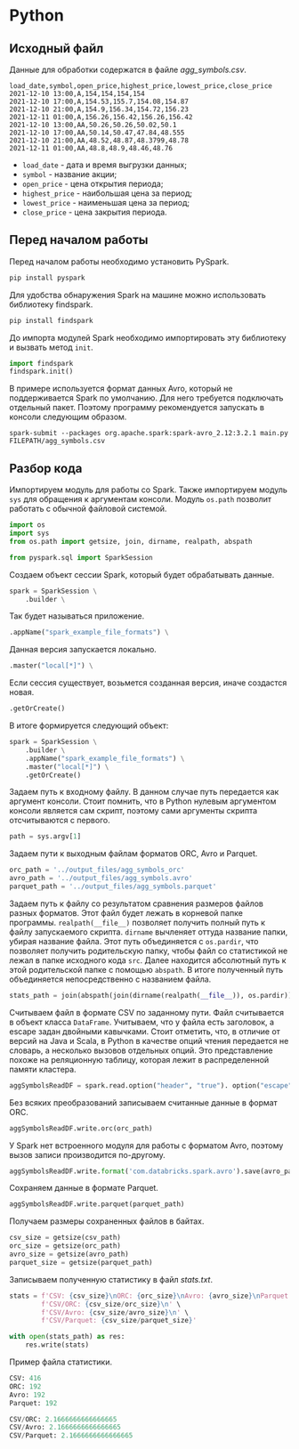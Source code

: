 # Python

## Исходный файл

Данные для обработки содержатся в файле _agg_symbols.csv_.

```
load_date,symbol,open_price,highest_price,lowest_price,close_price
2021-12-10 13:00,A,154,154,154,154
2021-12-10 17:00,A,154.53,155.7,154.08,154.87
2021-12-10 21:00,A,154.9,156.34,154.72,156.23
2021-12-11 01:00,A,156.26,156.42,156.26,156.42
2021-12-10 13:00,AA,50.26,50.26,50.02,50.1
2021-12-10 17:00,AA,50.14,50.47,47.84,48.555
2021-12-10 21:00,AA,48.52,48.87,48.3799,48.78
2021-12-11 01:00,AA,48.8,48.9,48.46,48.76
```

* `load_date` - дата и время выгрузки данных;
* `symbol` - название акции;
* `open_price` - цена открытия периода;
* `highest_price` - наибольшая цена за период;
* `lowest_price` - наименьшая цена за период;
* `close_price` - цена закрытия периода.

## Перед началом работы

Перед началом работы необходимо установить PySpark.

```python
pip install pyspark
```

Для удобства обнаружения Spark на машине можно использовать библиотеку findspark.

```python
pip install findspark
```

До импорта модулей Spark необходимо импортировать эту библиотеку и вызвать метод ```init```.

```python
import findspark
findspark.init()
```

В примере используется формат данных Avro, который не поддерживается Spark по умолчанию. 
Для него требуется подключать отдельный пакет. 
Поэтому программу рекомендуется запускать в консоли следующим образом.

```
spark-submit --packages org.apache.spark:spark-avro_2.12:3.2.1 main.py FILEPATH/agg_symbols.csv
```

## Разбор кода

Импортируем модуль для работы со Spark. 
Также импортируем модуль ```sys``` для обращения к аргументам консоли.
Модуль ```os.path``` позволит работать с обычной файловой системой.

```python
import os
import sys
from os.path import getsize, join, dirname, realpath, abspath

from pyspark.sql import SparkSession
```

Создаем объект сессии Spark, который будет обрабатывать данные.

```python
spark = SparkSession \
    .builder \
```

Так будет называться приложение.

```python
.appName("spark_example_file_formats") \
```

Данная версия запускается локально.

```python
.master("local[*]") \
```

Если сессия существует, возьмется созданная версия, иначе создастся новая.

```python
.getOrCreate()
```

В итоге формируется следующий объект:

```python
spark = SparkSession \
    .builder \
    .appName("spark_example_file_formats") \
    .master("local[*]") \
    .getOrCreate()
```

Задаем путь к входному файлу. В данном случае путь передается как аргумент консоли.
Стоит помнить, что в Python нулевым аргументом консоли является сам скрипт, 
поэтому сами аргументы скрипта отсчитываются с первого.

```python
path = sys.argv[1]
```

Задаем пути к выходным файлам форматов ORC, Avro и Parquet.

```python
orc_path = '../output_files/agg_symbols_orc'
avro_path = '../output_files/agg_symbols.avro'
parquet_path = '../output_files/agg_symbols.parquet'
```

Задаем путь к файлу со результатом сравнения размеров файлов разных форматов.
Этот файл будет лежать в корневой папке программы.
```realpath(__file__)``` позволяет получить полный путь к файлу запускаемого скрипта.
```dirname``` вычленяет оттуда название папки, убирая название файла.
Этот путь объединяется с ```os.pardir```, что позволяет получить родительскую папку,
чтобы файл со статистикой не лежал в папке исходного кода ```src```.
Далее находится абсолютный путь к этой родительской папке с помощью ```abspath```.
В итоге полученный путь объединяется непосредственно с названием файла.

```python
stats_path = join(abspath(join(dirname(realpath(__file__)), os.pardir)), 'stats.txt')
```

Считываем файл в формате CSV по заданному пути.
Файл считывается в объект класса ```DataFrame```.
Учитываем, что у файла есть заголовок, а escape задан двойными кавычками.
Стоит отметить, что, в отличие от версий на Java и Scala, 
в Python в качестве опций чтения передается не словарь, а несколько вызовов отдельных опций.
Это представление похоже на реляционную таблицу, которая лежит в распределенной памяти кластера.

```python
aggSymbolsReadDF = spark.read.option("header", "true"). option("escape", "\"").csv(path)
```

Без всяких преобразований записываем считанные данные в формат ORC.

```python
aggSymbolsReadDF.write.orc(orc_path)
```

У Spark нет встроенного модуля для работы с форматом Avro, 
поэтому вызов записи производится по-другому.

```python
aggSymbolsReadDF.write.format('com.databricks.spark.avro').save(avro_path)
```

Сохраняем данные в формате Parquet.

```python
aggSymbolsReadDF.write.parquet(parquet_path)
```

Получаем размеры сохраненных файлов в байтах.

```python
csv_size = getsize(csv_path)
orc_size = getsize(orc_path)
avro_size = getsize(avro_path)
parquet_size = getsize(parquet_path)
```

Записываем полученную статистику в файл _stats.txt_.

```python
stats = f'CSV: {csv_size}\nORC: {orc_size}\nAvro: {avro_size}\nParquet: {parquet_size}\n\n' \
        f'CSV/ORC: {csv_size/orc_size}\n' \
        f'CSV/Avro: {csv_size/avro_size}\n' \
        f'CSV/Parquet: {csv_size/parquet_size}'

with open(stats_path) as res:
    res.write(stats)
```

Пример файла статистики.

```python
CSV: 416
ORC: 192
Avro: 192
Parquet: 192

CSV/ORC: 2.1666666666666665
CSV/Avro: 2.1666666666666665
CSV/Parquet: 2.1666666666666665
```